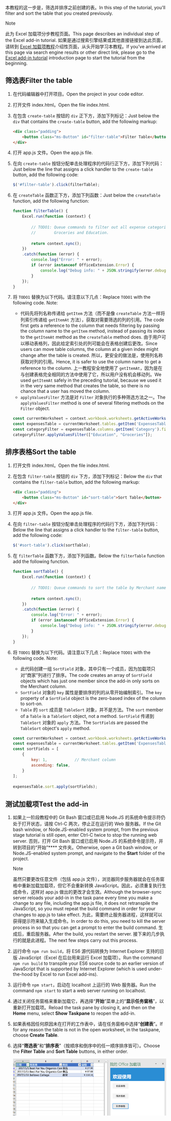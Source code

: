 <span data-ttu-id="da9f4-101">本教程的这一步是，筛选并排序之前创建的表。</span><span class="sxs-lookup"><span data-stu-id="da9f4-101">In this step of the tutorial, you'll filter and sort the table that you created previously.</span></span>

> [!NOTE]
> <span data-ttu-id="da9f4-102">此为 Excel 加载项分步教程页面。</span><span class="sxs-lookup"><span data-stu-id="da9f4-102">This page describes an individual step of the Excel add-in tutorial.</span></span> <span data-ttu-id="da9f4-103">如果是通过搜索引擎结果或其他直接链接到达此页面，请转到 [Excel 加载项教程](../tutorials/excel-tutorial.yml)介绍性页面，从头开始学习本教程。</span><span class="sxs-lookup"><span data-stu-id="da9f4-103">If you’ve arrived at this page via search engine results or other direct link, please go to the [Excel add-in tutorial](../tutorials/excel-tutorial.yml) introduction page to start the tutorial from the beginning.</span></span>

## <a name="filter-the-table"></a><span data-ttu-id="da9f4-104">筛选表</span><span class="sxs-lookup"><span data-stu-id="da9f4-104">Filter the table</span></span>

1. <span data-ttu-id="da9f4-105">在代码编辑器中打开项目。</span><span class="sxs-lookup"><span data-stu-id="da9f4-105">Open the project in your code editor.</span></span>
2. <span data-ttu-id="da9f4-106">打开文件 index.html。</span><span class="sxs-lookup"><span data-stu-id="da9f4-106">Open the file index.html.</span></span>
3. <span data-ttu-id="da9f4-107">在包含 `create-table` 按钮的 `div` 正下方，添加下列标记：</span><span class="sxs-lookup"><span data-stu-id="da9f4-107">Just below the `div` that contains the `create-table` button, add the following markup:</span></span>

    ```html
    <div class="padding">
        <button class="ms-Button" id="filter-table">Filter Table</button>
    </div>
    ```

4. <span data-ttu-id="da9f4-108">打开 app.js 文件。</span><span class="sxs-lookup"><span data-stu-id="da9f4-108">Open the app.js file.</span></span>

5. <span data-ttu-id="da9f4-109">在向 `create-table` 按钮分配单击处理程序的代码行正下方，添加下列代码：</span><span class="sxs-lookup"><span data-stu-id="da9f4-109">Just below the line that assigns a click handler to the `create-table` button, add the following code:</span></span>

    ```js
    $('#filter-table').click(filterTable);
    ```

6. <span data-ttu-id="da9f4-110">在 `createTable` 函数正下方，添加下列函数：</span><span class="sxs-lookup"><span data-stu-id="da9f4-110">Just below the `createTable` function, add the following function:</span></span>

    ```js
    function filterTable() {
        Excel.run(function (context) {

            // TODO1: Queue commands to filter out all expense categories except
            //        Groceries and Education.

            return context.sync();
        })
        .catch(function (error) {
            console.log("Error: " + error);
            if (error instanceof OfficeExtension.Error) {
                console.log("Debug info: " + JSON.stringify(error.debugInfo));
            }
        });
    }
    ```

7. <span data-ttu-id="da9f4-p102">将 `TODO1` 替换为以下代码。请注意以下几点：</span><span class="sxs-lookup"><span data-stu-id="da9f4-p102">Replace `TODO1` with the following code. Note:</span></span>
   - <span data-ttu-id="da9f4-113">代码先将列名称传递给 `getItem` 方法（而不是像 `createTable` 方法一样将列索引传递给 `getItemAt` 方法），获取对需要筛选的列的引用。</span><span class="sxs-lookup"><span data-stu-id="da9f4-113">The code first gets a reference to the column that needs filtering by passing the column name to the `getItem` method, instead of passing its index to the `getItemAt` method as the `createTable` method does.</span></span> <span data-ttu-id="da9f4-114">由于用户可以移动表格列，因此给定索引处的列可能会在表格创建后更改。</span><span class="sxs-lookup"><span data-stu-id="da9f4-114">Since users can move table columns, the column at a given index might change after the table is created.</span></span> <span data-ttu-id="da9f4-115">所以，更安全的做法是，使用列名称获取对列的引用。</span><span class="sxs-lookup"><span data-stu-id="da9f4-115">Hence, it is safer to use the column name to get a reference to the column.</span></span> <span data-ttu-id="da9f4-116">上一教程安全地使用了 `getItemAt`，因为是在与创建表格完全相同的方法中使用了它，所以用户没有机会移动列。</span><span class="sxs-lookup"><span data-stu-id="da9f4-116">We used `getItemAt` safely in the preceding tutorial, because we used it in the very same method that creates the table, so there is no chance that a user has moved the column.</span></span>
   - <span data-ttu-id="da9f4-117">`applyValuesFilter` 方法是对 `Filter` 对象执行的多种筛选方法之一。</span><span class="sxs-lookup"><span data-stu-id="da9f4-117">The `applyValuesFilter` method is one of several filtering methods on the `Filter` object.</span></span>

    ```js
    const currentWorksheet = context.workbook.worksheets.getActiveWorksheet();
    const expensesTable = currentWorksheet.tables.getItem('ExpensesTable');
    const categoryFilter = expensesTable.columns.getItem('Category').filter;
    categoryFilter.applyValuesFilter(["Education", "Groceries"]);
    ``` 

## <a name="sort-the-table"></a><span data-ttu-id="da9f4-118">排序表格</span><span class="sxs-lookup"><span data-stu-id="da9f4-118">Sort the table</span></span>

1. <span data-ttu-id="da9f4-119">打开文件 index.html。</span><span class="sxs-lookup"><span data-stu-id="da9f4-119">Open the file index.html.</span></span>
2. <span data-ttu-id="da9f4-120">在包含 `filter-table` 按钮的 `div` 下方，添加下列标记：</span><span class="sxs-lookup"><span data-stu-id="da9f4-120">Below the `div` that contains the `filter-table` button, add the following markup:</span></span>

    ```html
    <div class="padding">
        <button class="ms-Button" id="sort-table">Sort Table</button>
    </div>
    ```

3. <span data-ttu-id="da9f4-121">打开 app.js 文件。</span><span class="sxs-lookup"><span data-stu-id="da9f4-121">Open the app.js file.</span></span>

4. <span data-ttu-id="da9f4-122">在向 `filter-table` 按钮分配单击处理程序的代码行下方，添加下列代码：</span><span class="sxs-lookup"><span data-stu-id="da9f4-122">Below the line that assigns a click handler to the `filter-table` button, add the following code:</span></span>

    ```js
    $('#sort-table').click(sortTable);
    ```

5. <span data-ttu-id="da9f4-123">在 `filterTable` 函数下方，添加下列函数。</span><span class="sxs-lookup"><span data-stu-id="da9f4-123">Below the `filterTable` function add the following function.</span></span>

    ```js
    function sortTable() {
        Excel.run(function (context) {

            // TODO1: Queue commands to sort the table by Merchant name.

            return context.sync();
        })
        .catch(function (error) {
            console.log("Error: " + error);
            if (error instanceof OfficeExtension.Error) {
                console.log("Debug info: " + JSON.stringify(error.debugInfo));
            }
        });
    }
    ```

7. <span data-ttu-id="da9f4-p104">将 `TODO1` 替换为以下代码。请注意以下几点：</span><span class="sxs-lookup"><span data-stu-id="da9f4-p104">Replace `TODO1` with the following code. Note:</span></span>
   - <span data-ttu-id="da9f4-126">此代码创建一组 `SortField` 对象，其中只有一个成员，因为加载项只对“商家”列进行了排序。</span><span class="sxs-lookup"><span data-stu-id="da9f4-126">The code creates an array of `SortField` objects which has just one member since the add-in only sorts on the Merchant column.</span></span>
   - <span data-ttu-id="da9f4-127">`SortField` 对象的 `key` 属性是要排序的列的从零开始编制索引。</span><span class="sxs-lookup"><span data-stu-id="da9f4-127">The `key` property of a `SortField` object is the zero-based index of the column to sort-on.</span></span>
   - <span data-ttu-id="da9f4-128">`Table` 的 `sort` 成员是 `TableSort` 对象，并不是方法。</span><span class="sxs-lookup"><span data-stu-id="da9f4-128">The `sort` member of a `Table` is a `TableSort` object, not a method.</span></span> <span data-ttu-id="da9f4-129">`SortField` 传递到 `TableSort` 对象的 `apply` 方法。</span><span class="sxs-lookup"><span data-stu-id="da9f4-129">The `SortField`s are passed the `TableSort` object's `apply` method.</span></span>

    ```js
    const currentWorksheet = context.workbook.worksheets.getActiveWorksheet();
    const expensesTable = currentWorksheet.tables.getItem('ExpensesTable');
    const sortFields = [
        {
            key: 1,            // Merchant column
            ascending: false,
        }
    ];

    expensesTable.sort.apply(sortFields);
    ```

## <a name="test-the-add-in"></a><span data-ttu-id="da9f4-130">测试加载项</span><span class="sxs-lookup"><span data-stu-id="da9f4-130">Test the add-in</span></span>

1. <span data-ttu-id="da9f4-131">如果上一阶段教程中的 Git Bash 窗口或已启用 Node.JS 的系统命令提示符仍处于打开状态，请按 Ctrl-C 两次，停止正在运行的 Web 服务器。</span><span class="sxs-lookup"><span data-stu-id="da9f4-131">If the Git bash window, or Node.JS-enabled system prompt, from the previous stage tutorial is still open, enter Ctrl-C twice to stop the running web server.</span></span> <span data-ttu-id="da9f4-132">否则，打开 Git Bash 窗口或已启用 Node.JS 的系统命令提示符，并转到项目的“开始”\*\*\*\* 文件夹。</span><span class="sxs-lookup"><span data-stu-id="da9f4-132">Otherwise, open a Git bash window, or Node.JS-enabled system prompt, and navigate to the **Start** folder of the project.</span></span>

     > [!NOTE]
     > <span data-ttu-id="da9f4-133">虽然只要更改任意文件（包括 app.js 文件），浏览器同步服务器就会在任务窗格中重新加载加载项，但它不会重新转换 JavaScript。因此，必须重复执行生成命令，这样对 app.js 做出的更改才会生效。</span><span class="sxs-lookup"><span data-stu-id="da9f4-133">Although the browser-sync server reloads your add-in in the task pane every time you make a change to any file, including the app.js file, it does not retranspile the JavaScript, so you must repeat the build command in order for your changes to app.js to take effect.</span></span> <span data-ttu-id="da9f4-134">为此，需要终止服务器进程，这样就可以获得提示符来输入生成命令。</span><span class="sxs-lookup"><span data-stu-id="da9f4-134">In order to do this, you need to kill the server process in so that you can get a prompt to enter the build command.</span></span> <span data-ttu-id="da9f4-135">生成后，重启服务器。</span><span class="sxs-lookup"><span data-stu-id="da9f4-135">After the build, you restart the server.</span></span> <span data-ttu-id="da9f4-136">接下来的几步执行的就是此进程。</span><span class="sxs-lookup"><span data-stu-id="da9f4-136">The next few steps carry out this process.</span></span>

1. <span data-ttu-id="da9f4-137">运行命令 `npm run build`，将 ES6 源代码转换为 Internet Explorer 支持的旧版 JavaScript（Excel 在后台用来运行 Excel 加载项）。</span><span class="sxs-lookup"><span data-stu-id="da9f4-137">Run the command `npm run build` to transpile your ES6 source code to an earlier version of JavaScript that is supported by Internet Explorer (which is used under-the-hood by Excel to run Excel add-ins).</span></span>
2. <span data-ttu-id="da9f4-138">运行命令 `npm start`，启动在 localhost 上运行的 Web 服务器。</span><span class="sxs-lookup"><span data-stu-id="da9f4-138">Run the command `npm start` to start a web server running on localhost.</span></span>
4. <span data-ttu-id="da9f4-139">通过关闭任务窗格来重新加载它，再选择“**开始**”菜单上的“**显示任务窗格**”，以重新打开加载项。</span><span class="sxs-lookup"><span data-stu-id="da9f4-139">Reload the task pane by closing it, and then on the **Home** menu, select **Show Taskpane** to reopen the add-in.</span></span>
5. <span data-ttu-id="da9f4-140">如果表格因任何原因未在打开的工作表中，请在任务窗格中选择“**创建表**”。</span><span class="sxs-lookup"><span data-stu-id="da9f4-140">If for any reason the table is not in the open worksheet, in the taskpane, choose **Create Table**.</span></span>
6. <span data-ttu-id="da9f4-141">选择“**筛选表**”和“**排序表**”（按顺序和倒序中的任一顺序排序皆可）。</span><span class="sxs-lookup"><span data-stu-id="da9f4-141">Choose the **Filter Table** and **Sort Table** buttons, in either order.</span></span>

    ![Excel 教程 - 筛选和排序表格](../images/excel-tutorial-filter-and-sort-table.png)
